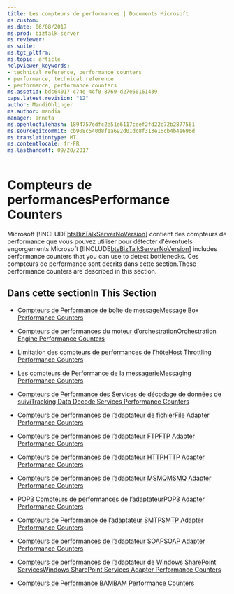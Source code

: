 ```yaml
---
title: Les compteurs de performances | Documents Microsoft
ms.custom: 
ms.date: 06/08/2017
ms.prod: biztalk-server
ms.reviewer: 
ms.suite: 
ms.tgt_pltfrm: 
ms.topic: article
helpviewer_keywords:
- technical reference, performance counters
- performance, technical reference
- performance, performance counters
ms.assetid: bdc64017-c74e-4cf0-8769-d27e60161439
caps.latest.revision: "12"
author: MandiOhlinger
ms.author: mandia
manager: anneta
ms.openlocfilehash: 1894757edfc2e51e6117ceef2fd22c72b2877561
ms.sourcegitcommit: cb908c540d8f1a692d01dc8f313e16cb4b4e696d
ms.translationtype: MT
ms.contentlocale: fr-FR
ms.lasthandoff: 09/20/2017
---
```

# <a name="performance-counters"></a><span data-ttu-id="bdbd2-102">Compteurs de performances</span><span class="sxs-lookup"><span data-stu-id="bdbd2-102">Performance Counters</span></span>
<span data-ttu-id="bdbd2-103">Microsoft [!INCLUDE[btsBizTalkServerNoVersion](../includes/btsbiztalkservernoversion-md.md)] contient des compteurs de performance que vous pouvez utiliser pour détecter d'éventuels engorgements.</span><span class="sxs-lookup"><span data-stu-id="bdbd2-103">Microsoft [!INCLUDE[btsBizTalkServerNoVersion](../includes/btsbiztalkservernoversion-md.md)] includes performance counters that you can use to detect bottlenecks.</span></span> <span data-ttu-id="bdbd2-104">Ces compteurs de performance sont décrits dans cette section.</span><span class="sxs-lookup"><span data-stu-id="bdbd2-104">These performance counters are described in this section.</span></span>  
  
## <a name="in-this-section"></a><span data-ttu-id="bdbd2-105">Dans cette section</span><span class="sxs-lookup"><span data-stu-id="bdbd2-105">In This Section</span></span>  
  
-   [<span data-ttu-id="bdbd2-106">Compteurs de Performance de boîte de message</span><span class="sxs-lookup"><span data-stu-id="bdbd2-106">Message Box Performance Counters</span></span>](../core/message-box-performance-counters.md)  
  
-   [<span data-ttu-id="bdbd2-107">Compteurs de performances du moteur d’orchestration</span><span class="sxs-lookup"><span data-stu-id="bdbd2-107">Orchestration Engine Performance Counters</span></span>](../core/orchestration-engine-performance-counters.md)  
  
-   [<span data-ttu-id="bdbd2-108">Limitation des compteurs de performances de l’hôte</span><span class="sxs-lookup"><span data-stu-id="bdbd2-108">Host Throttling Performance Counters</span></span>](../core/host-throttling-performance-counters.md)  
  
-   [<span data-ttu-id="bdbd2-109">Les compteurs de Performance de la messagerie</span><span class="sxs-lookup"><span data-stu-id="bdbd2-109">Messaging Performance Counters</span></span>](../core/messaging-performance-counters.md)  
  
-   [<span data-ttu-id="bdbd2-110">Compteurs de Performance des Services de décodage de données de suivi</span><span class="sxs-lookup"><span data-stu-id="bdbd2-110">Tracking Data Decode Services Performance Counters</span></span>](../core/tracking-data-decode-services-performance-counters.md)  
  
-   [<span data-ttu-id="bdbd2-111">Compteurs de performances de l’adaptateur de fichier</span><span class="sxs-lookup"><span data-stu-id="bdbd2-111">File Adapter Performance Counters</span></span>](../core/file-adapter-performance-counters.md)  
  
-   [<span data-ttu-id="bdbd2-112">Compteurs de performances de l’adaptateur FTP</span><span class="sxs-lookup"><span data-stu-id="bdbd2-112">FTP Adapter Performance Counters</span></span>](../core/ftp-adapter-performance-counters.md)  
  
-   [<span data-ttu-id="bdbd2-113">Compteurs de performances de l’adaptateur HTTP</span><span class="sxs-lookup"><span data-stu-id="bdbd2-113">HTTP Adapter Performance Counters</span></span>](../core/http-adapter-performance-counters.md)  
  
-   [<span data-ttu-id="bdbd2-114">Compteurs de performances de l’adaptateur MSMQ</span><span class="sxs-lookup"><span data-stu-id="bdbd2-114">MSMQ Adapter Performance Counters</span></span>](../core/msmq-adapter-performance-counters.md)  
  
-   [<span data-ttu-id="bdbd2-115">POP3 Compteurs de performances de l’adaptateur</span><span class="sxs-lookup"><span data-stu-id="bdbd2-115">POP3 Adapter Performance Counters</span></span>](../core/pop3-adapter-performance-counters.md)  
  
-   [<span data-ttu-id="bdbd2-116">Compteurs de Performance de l’adaptateur SMTP</span><span class="sxs-lookup"><span data-stu-id="bdbd2-116">SMTP Adapter Performance Counters</span></span>](../core/smtp-adapter-performance-counters.md)  
  
-   [<span data-ttu-id="bdbd2-117">Compteurs de performances de l’adaptateur SOAP</span><span class="sxs-lookup"><span data-stu-id="bdbd2-117">SOAP Adapter Performance Counters</span></span>](../core/soap-adapter-performance-counters.md)  
  
-   [<span data-ttu-id="bdbd2-118">Compteurs de performances de l’adaptateur de Windows SharePoint Services</span><span class="sxs-lookup"><span data-stu-id="bdbd2-118">Windows SharePoint Services Adapter Performance Counters</span></span>](../core/windows-sharepoint-services-adapter-performance-counters.md)  
  
-   [<span data-ttu-id="bdbd2-119">Compteurs de Performance BAM</span><span class="sxs-lookup"><span data-stu-id="bdbd2-119">BAM Performance Counters</span></span>](../core/bam-performance-counters.md)
